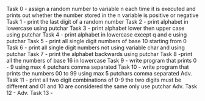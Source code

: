 Task 0 - assign a random number to variable n each time it is executed and prints out whether the number stored in the n variable is positive or negative
Task 1 - print the last digit of a random number
Task 2 - print alphabet in lowercase using putchar
Task 3 - print alphabet lower then upper case using putchar
Task 4 - print alphabet in lowercase except q and e using putchar Task 5 - print all single digit numbers of base 10 starting from 0 Task 6 - print all single digit numbers not using variable char and using putchar
Task 7 - print the alphabet backwards using putchar
Task 8 -print all the numbers of base 16 in lowercase 
Task 9 - write program that prints 0 - 9 using max 4 putchars comma separated 
Task 10 - write program that prints the numbers 00 to 99 using max 5 putchars comma separated Adv.
Task 11 - print all two digit combinations of 0-9 the two digits must be different and 01 and 10 are considered the same only use putchar Adv.
Task 12 - Adv.
Task 13 -
